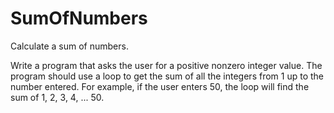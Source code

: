 # SumOfNumbers
Calculate a sum of numbers.

Write a program that asks the user for a positive nonzero integer value. The program should use a loop to get the sum of all the integers from 1 up to the number entered. For example, if the user enters 50, the loop will find the sum of 1, 2, 3, 4, ... 50.
